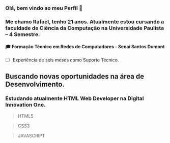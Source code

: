 ### Olá, bem vindo ao meu Perfil 👋

### Me chamo Rafael, tenho 21 anos. Atualmente estou cursando a faculdade de Ciência da Computação na Universidade Paulista – 4 Semestre. 

#### 🎓 Formação Técnico em Redes de Computadores - Senai Santos Dumont 
- [ ] Experiência de seis meses como Suporte Técnico. 

## Buscando novas oportunidades na área de Desenvolvimento. 

### Estudando atualmente HTML Web Developer na Digital Innovation One.  

> HTML5       

>  CSS3

> JAVASCRIPT 

